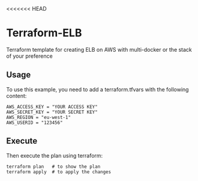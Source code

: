 <<<<<<< HEAD
# Terraform-ELB 
Terraform template for creating ELB on AWS with multi-docker or the stack of your preference

## Usage
To use this example, you need to add a terraform.tfvars with the following content:
```
AWS_ACCESS_KEY = "YOUR ACCESS KEY"
AWS_SECRET_KEY = "YOUR SECRET KEY"
AWS_REGION = "eu-west-1"
AWS_USERID = "123456"
```
## Execute
Then execute the plan using terraform:
```
terraform plan   # to show the plan
terraform apply  # to apply the changes
```

